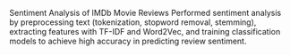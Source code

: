 Sentiment Analysis of IMDb Movie Reviews
Performed sentiment analysis by preprocessing text (tokenization, stopword removal, stemming), extracting features with TF-IDF and Word2Vec, and training classification models to achieve high accuracy in predicting review sentiment.
